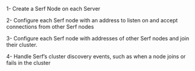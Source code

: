 1-  Create a Serf Node on each Server

2-  Configure each Serf node with an address to listen on and accept                 
connections from other Serf nodes

3-  Configure each Serf node with addresses of other Serf nodes and join their
cluster.

4-  Handle Serf’s cluster discovery events, such as when a node joins or fails
in the cluster
